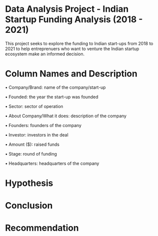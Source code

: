 # Data Analysis Project - Indian Startup Funding  Analysis (2018 - 2021)


This project seeks to explore the funding to Indian start-ups from 2018 to 2021 to help entreprenuers who want to venture the Indian startup ecosystem make an informed decision.

# Column Names and Description
• Company/Brand: name of the company/start-up

• Founded: the year the start-up was founded

•	Sector: sector of operation

•	About Company/What it does: description of the company

•	Founders: founders of the company

•	Investor: investors in the deal

•	Amount ($): raised funds

•	Stage: round of funding

•	Headquarters: headquarters of the company

# Hypothesis

# Conclusion

# Recommendation



